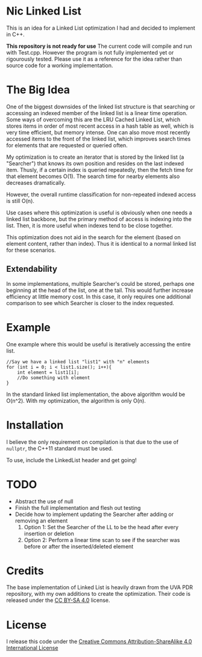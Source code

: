 # Nic Linked List

This is an idea for a Linked List optimization I had and decided to implement in C++. 

**This repository is not ready for use**
The current code will compile and run with Test.cpp. However the program is not fully implemented yet or rigourously tested. Please use it as a reference for the idea rather than source code for a working implementation.


# The Big Idea
One of the biggest downsides of the linked list structure is that searching or accessing an indexed member of the linked list is a linear time operation. Some ways of overcoming this are the LRU Cached Linked List, which stores items in order of most recent access in a hash table as well, which is very time efficient, but memory intense. One can also move most recently accessed items to the front of the linked list, which improves search times for elements that are requested or queried often. 

My optimization is to create an iterator that is stored by the linked list (a "Searcher") that knows its own position and resides on the last indexed item. Thusly, if a certain index is queried repeatedly, then the fetch time for that element becomes O(1). The search time for nearby elements also decreases dramatically. 

However, the overall runtime classification for non-repeated indexed access is still O(n). 

Use cases where this optimization is useful is obviously when one needs a linked list backbone, but the primary method of access is indexing into the list. Then, it is more useful when indexes tend to be close together. 

This optimization does not aid in the search for the element (based on element content, rather than index). Thus it is identical to a normal linked list for these scenarios.

## Extendability
In some implementations, multiple Searcher's could be stored, perhaps one beginning at the head of the list, one at the tail. This would further increase efficiency at little memory cost. In this case, it only requires one additional comparison to see which Searcher is closer to the index requested. 


# Example 

One example where this would be useful is iteratively accessing the entire list. 

```
//Say we have a linked list "list1" with "n" elements
for (int i = 0; i < list1.size(); i++){
    int element = list1[i];
    //Do something with element
}
```

In the standard linked list implementation, the above algorithm would be O(n^2). With my optimization, the algorithm is only O(n).

# Installation
I believe the only requirement on compilation is that due to the use of `nullptr`, the C++11 standard must be used. 

To use, include the LinkedList header and get going!

# TODO
* Abstract the use of null
* Finish the full implementation and flesh out testing
* Decide how to implement updating the Searcher after adding or removing an element
	1. Option 1: Set the Searcher of the LL to be the head after every insertion or deletion
	2. Option 2: Perform a linear time scan to see if the searcher was before or after the inserted/deleted element


# Credits
The base implementation of Linked List is heavily drawn from the UVA PDR repository, with my own additions to create the optimization. Their code is released under the [CC BY-SA 4.0](https://creativecommons.org/licenses/by-sa/4.0/) license. 

# License
I release this code under the [Creative Commons Attribution-ShareAlike 4.0 International License](https://creativecommons.org/licenses/by-sa/4.0/)